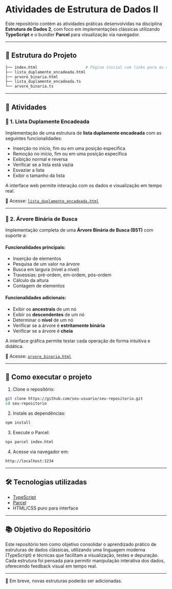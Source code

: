 # Atividades de Estrutura de Dados II

Este repositório contém as atividades práticas desenvolvidas na disciplina **Estrutura de Dados 2**, com foco em implementações clássicas utilizando **TypeScript** e o bundler **Parcel** para visualização via navegador.

---

## 📁 Estrutura do Projeto

```bash
├── index.html                     # Página inicial com links para as atividades
├── lista_duplamente_encadeada.html
├── arvore_binaria.html
├── lista_duplamente_encadeada.ts
└── arvore_binaria.ts
````

---

## 🧠 Atividades

### 📌 1. Lista Duplamente Encadeada

Implementação de uma estrutura de **lista duplamente encadeada** com as seguintes funcionalidades:

* Inserção no início, fim ou em uma posição específica
* Remoção no início, fim ou em uma posição específica
* Exibição normal e reversa
* Verificar se a lista está vazia
* Esvaziar a lista
* Exibir o tamanho da lista

A interface web permite interação com os dados e visualização em tempo real.

🔗 Acesse: [`lista_duplamente_encadeada.html`](./lista_duplamente_encadeada.html)

---

### 🌳 2. Árvore Binária de Busca

Implementação completa de uma **Árvore Binária de Busca (BST)** com suporte a:

#### Funcionalidades principais:

* Inserção de elementos
* Pesquisa de um valor na árvore
* Busca em largura (nível a nível)
* Travessias: pré-ordem, em-ordem, pós-ordem
* Cálculo da altura
* Contagem de elementos

#### Funcionalidades adicionais:

* Exibir os **ancestrais** de um nó
* Exibir os **descendentes** de um nó
* Determinar o **nível** de um nó
* Verificar se a árvore é **estritamente binária**
* Verificar se a árvore é **cheia**

A interface gráfica permite testar cada operação de forma intuitiva e didática.

🔗 Acesse: [`arvore_binaria.html`](./arvore_binaria.html)

---

## 🚀 Como executar o projeto

1. Clone o repositório:

```bash
git clone https://github.com/seu-usuario/seu-repositorio.git
cd seu-repositorio
```

2. Instale as dependências:

```bash
npm install
```

3. Execute o Parcel:

```bash
npx parcel index.html
```

4. Acesse via navegador em:

```
http://localhost:1234
```

---

## 🛠️ Tecnologias utilizadas

* [TypeScript](https://www.typescriptlang.org/)
* [Parcel](https://parceljs.org/)
* HTML/CSS puro para interface

---

## 📚 Objetivo do Repositório

Este repositório tem como objetivo consolidar o aprendizado prático de estruturas de dados clássicas, utilizando uma linguagem moderna (TypeScript) e técnicas que facilitam a visualização, testes e depuração. Cada estrutura foi pensada para permitir manipulação interativa dos dados, oferecendo feedback visual em tempo real.

---

📌 Em breve, novas estruturas poderão ser adicionadas.

```

